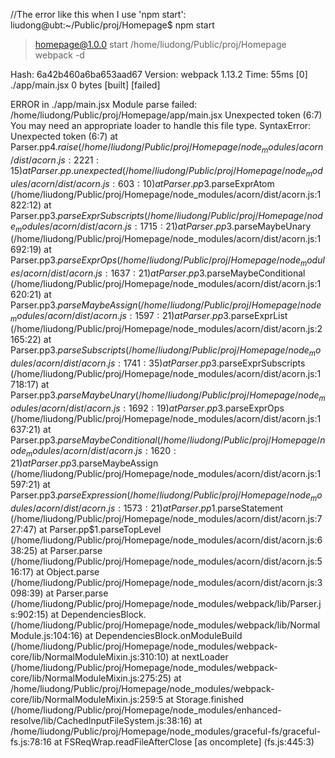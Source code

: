 //The error like this when I use 'npm start':
liudong@ubt:~/Public/proj/Homepage$ npm start

> homepage@1.0.0 start /home/liudong/Public/proj/Homepage
> webpack -d

Hash: 6a42b460a6ba653aad67
Version: webpack 1.13.2
Time: 55ms
   [0] ./app/main.jsx 0 bytes [built] [failed]

ERROR in ./app/main.jsx
Module parse failed: /home/liudong/Public/proj/Homepage/app/main.jsx Unexpected token (6:7)
You may need an appropriate loader to handle this file type.
SyntaxError: Unexpected token (6:7)
    at Parser.pp$4.raise (/home/liudong/Public/proj/Homepage/node_modules/acorn/dist/acorn.js:2221:15)
    at Parser.pp.unexpected (/home/liudong/Public/proj/Homepage/node_modules/acorn/dist/acorn.js:603:10)
    at Parser.pp$3.parseExprAtom (/home/liudong/Public/proj/Homepage/node_modules/acorn/dist/acorn.js:1822:12)
    at Parser.pp$3.parseExprSubscripts (/home/liudong/Public/proj/Homepage/node_modules/acorn/dist/acorn.js:1715:21)
    at Parser.pp$3.parseMaybeUnary (/home/liudong/Public/proj/Homepage/node_modules/acorn/dist/acorn.js:1692:19)
    at Parser.pp$3.parseExprOps (/home/liudong/Public/proj/Homepage/node_modules/acorn/dist/acorn.js:1637:21)
    at Parser.pp$3.parseMaybeConditional (/home/liudong/Public/proj/Homepage/node_modules/acorn/dist/acorn.js:1620:21)
    at Parser.pp$3.parseMaybeAssign (/home/liudong/Public/proj/Homepage/node_modules/acorn/dist/acorn.js:1597:21)
    at Parser.pp$3.parseExprList (/home/liudong/Public/proj/Homepage/node_modules/acorn/dist/acorn.js:2165:22)
    at Parser.pp$3.parseSubscripts (/home/liudong/Public/proj/Homepage/node_modules/acorn/dist/acorn.js:1741:35)
    at Parser.pp$3.parseExprSubscripts (/home/liudong/Public/proj/Homepage/node_modules/acorn/dist/acorn.js:1718:17)
    at Parser.pp$3.parseMaybeUnary (/home/liudong/Public/proj/Homepage/node_modules/acorn/dist/acorn.js:1692:19)
    at Parser.pp$3.parseExprOps (/home/liudong/Public/proj/Homepage/node_modules/acorn/dist/acorn.js:1637:21)
    at Parser.pp$3.parseMaybeConditional (/home/liudong/Public/proj/Homepage/node_modules/acorn/dist/acorn.js:1620:21)
    at Parser.pp$3.parseMaybeAssign (/home/liudong/Public/proj/Homepage/node_modules/acorn/dist/acorn.js:1597:21)
    at Parser.pp$3.parseExpression (/home/liudong/Public/proj/Homepage/node_modules/acorn/dist/acorn.js:1573:21)
    at Parser.pp$1.parseStatement (/home/liudong/Public/proj/Homepage/node_modules/acorn/dist/acorn.js:727:47)
    at Parser.pp$1.parseTopLevel (/home/liudong/Public/proj/Homepage/node_modules/acorn/dist/acorn.js:638:25)
    at Parser.parse (/home/liudong/Public/proj/Homepage/node_modules/acorn/dist/acorn.js:516:17)
    at Object.parse (/home/liudong/Public/proj/Homepage/node_modules/acorn/dist/acorn.js:3098:39)
    at Parser.parse (/home/liudong/Public/proj/Homepage/node_modules/webpack/lib/Parser.js:902:15)
    at DependenciesBlock.<anonymous> (/home/liudong/Public/proj/Homepage/node_modules/webpack/lib/NormalModule.js:104:16)
    at DependenciesBlock.onModuleBuild (/home/liudong/Public/proj/Homepage/node_modules/webpack-core/lib/NormalModuleMixin.js:310:10)
    at nextLoader (/home/liudong/Public/proj/Homepage/node_modules/webpack-core/lib/NormalModuleMixin.js:275:25)
    at /home/liudong/Public/proj/Homepage/node_modules/webpack-core/lib/NormalModuleMixin.js:259:5
    at Storage.finished (/home/liudong/Public/proj/Homepage/node_modules/enhanced-resolve/lib/CachedInputFileSystem.js:38:16)
    at /home/liudong/Public/proj/Homepage/node_modules/graceful-fs/graceful-fs.js:78:16
    at FSReqWrap.readFileAfterClose [as oncomplete] (fs.js:445:3)
